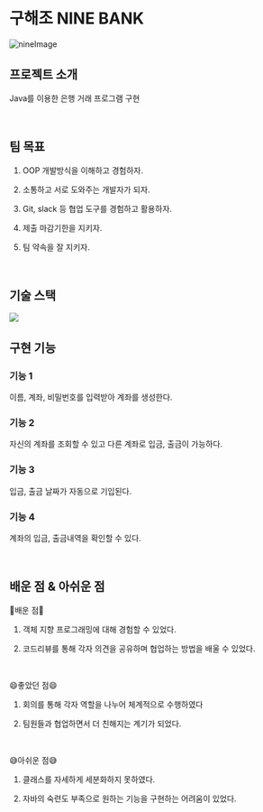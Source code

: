# 구해조 NINE BANK
![nineImage](https://user-images.githubusercontent.com/101814294/204173428-677f4ac2-b30f-4204-ac4d-7861a022f951.png)


## 프로젝트 소개

<p align="justify">
Java를 이용한 은행 거래 프로그램 구현
</p>

<p align="center">
</p>

<br>

## 팀 목표

1. OOP 개발방식을 이해하고 경험하자.

2. 소통하고 서로 도와주는 개발자가 되자.

3. Git, slack 등 협업 도구를 경험하고 활용하자.

4. 제출 마감기한을 지키자.

5. 팀 약속을 잘 지키자.
<br>

## 기술 스택

 <img src="https://img.shields.io/badge/java-007396?style=for-the-badge&logo=java&logoColor=white"> 

<br>

## 구현 기능

### 기능 1  
이름, 계좌, 비밀번호를 입력받아 계좌를 생성한다.

### 기능 2  
자신의 계좌를 조회할 수 있고 다른 계좌로 입금, 출금이 가능하다.

### 기능 3  
입금, 출금 날짜가 자동으로 기입된다.

### 기능 4
계좌의 입금, 출금내역을 확인할 수 있다. 

<br>

## 배운 점 & 아쉬운 점

<p align="justify">
💪배운 점💪

1. 객체 지향 프로그래밍에 대해 경험할 수 있었다.

2. 코드리뷰를 통해 각자 의견을 공유하며 협업하는 방법을 배울 수 있었다.
 <br>
 
😄좋았던 점😄

1. 회의를 통해 각자 역할을 나누어 체계적으로 수행하였다

2. 팀원들과 협업하면서 더 친해지는 계기가 되었다.
 <br>
 
😅아쉬운 점😅

1. 클래스를 자세하게 세분화하지 못하였다.

2. 자바의 숙련도 부족으로 원하는 기능을 구현하는  어려움이 있었다.

</p>

<br>

